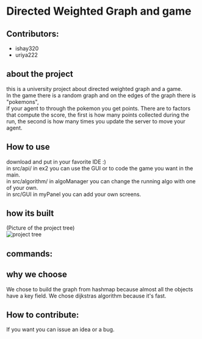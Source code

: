 # Directed Weighted Graph and game

## Contributors:
* ishay320
* uriya222

## about the project
this is a university project about directed weighted graph and a game.  
In the game there is a random graph and on the edges of the graph there is "pokemons",  
 if your agent to through the pokemon you get points.
There are to factors that compute the score, the first is how many points collected during the run, 
 the second is how many times you update the server to move your agent.  

## How to use
download and put in your favorite IDE :)  
in src/api/ in ex2 you can use the GUI or to code the game you want in the main.  
in src/algorithm/ in algoManager you can change the running algo with one of your own.  
in src/GUI in myPanel you can add your own screens.

## how its built
 (Picture of the project tree)  
![project tree](https://github.com/uriya222/OOP-Ex2/tree/master/gameAssets/project_tree.jpg)

## commands:


## why we choose
We chose to build the graph from hashmap because almost all the objects
 have a key field.
We chose dijkstras algorithm because it's fast.


## How to contribute:
 If you want you can issue an idea or a bug. 

